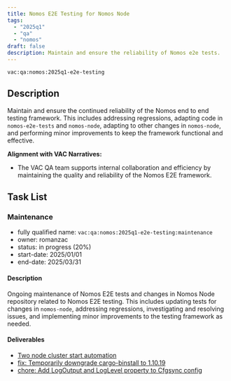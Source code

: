 ```yaml
---
title: Nomos E2E Testing for Nomos Node
tags:
  - "2025q1"
  - "qa"
  - "nomos"  
draft: false  
description: Maintain and ensure the reliability of Nomos e2e tests.
---
```


`vac:qa:nomos:2025q1-e2e-testing`

## Description
Maintain and ensure the continued reliability of the Nomos end to end testing framework. 
This includes addressing regressions, adapting code in `nomos-e2e-tests` and `nomos-node`, 
adapting to other changes in `nomos-node`, 
and performing minor improvements to keep the framework functional and effective.

**Alignment with VAC Narratives:**

* The VAC QA team supports internal collaboration and efficiency by maintaining the quality and reliability of the Nomos E2E framework.

## Task List

### Maintenance

* fully qualified name: `vac:qa:nomos:2025q1-e2e-testing:maintenance`
* owner: romanzac
* status: in progress (20%)
* start-date: 2025/01/01
* end-date: 2025/03/31

#### Description
Ongoing maintenance of Nomos E2E tests and changes in Nomos Node repository related to Nomos E2E testing. 
This includes updating tests for changes in `nomos-node`, addressing regressions, 
investigating and resolving issues, and implementing minor improvements to the testing framework as needed.

#### Deliverables
* [Two node cluster start automation](https://github.com/logos-co/nomos-e2e-tests/pull/1)
* [fix: Temporarily downgrade cargo-binstall to 1.10.19](https://github.com/logos-co/nomos-node/pull/983)
* [chore: Add LogOutput and LogLevel property to Cfgsync config](https://github.com/logos-co/nomos-node/pull/978)
